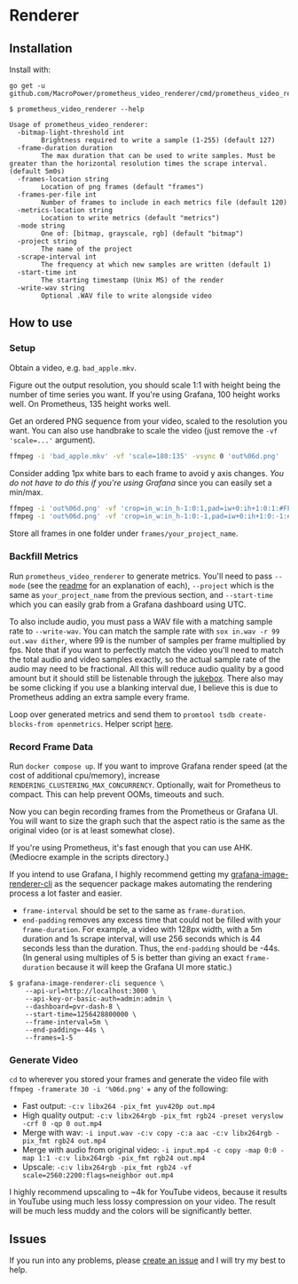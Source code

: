 # Renderer

## Installation

Install with:

```text
go get -u github.com/MacroPower/prometheus_video_renderer/cmd/prometheus_video_renderer
```

```text
$ prometheus_video_renderer --help

Usage of prometheus_video_renderer:
  -bitmap-light-threshold int
        Brightness required to write a sample (1-255) (default 127)
  -frame-duration duration
        The max duration that can be used to write samples. Must be greater than the horizontal resolution times the scrape interval. (default 5m0s)
  -frames-location string
        Location of png frames (default "frames")
  -frames-per-file int
        Number of frames to include in each metrics file (default 120)
  -metrics-location string
        Location to write metrics (default "metrics")
  -mode string
        One of: [bitmap, grayscale, rgb] (default "bitmap")
  -project string
        The name of the project
  -scrape-interval int
        The frequency at which new samples are written (default 1)
  -start-time int
        The starting timestamp (Unix MS) of the render
  -write-wav string
        Optional .WAV file to write alongside video
```

## How to use

### Setup

Obtain a video, e.g. `bad_apple.mkv`.

Figure out the output resolution, you should scale 1:1 with height
being the number of time series you want. If you're using Grafana, 100
height works well. On Prometheus, 135 height works well.

Get an ordered PNG sequence from your video, scaled to the resolution
you want. You can also use handbrake to scale the video (just remove
the `-vf 'scale=...'` argument).

```bash
ffmpeg -i 'bad_apple.mkv' -vf 'scale=180:135' -vsync 0 'out%06d.png'
```

Consider adding 1px white bars to each frame to avoid y axis changes.
_You do not have to do this if you're using Grafana_ since you can
easily set a min/max.

```bash
ffmpeg -i 'out%06d.png' -vf 'crop=in_w:in_h-1:0:1,pad=iw+0:ih+1:0:1:#FFFFFF@1,format=rgb24' -y 'out%06d.png'
ffmpeg -i 'out%06d.png' -vf 'crop=in_w:in_h-1:0:-1,pad=iw+0:ih+1:0:-1:#FFFFFF@1,format=rgb24' -y 'out%06d.png'
```

Store all frames in one folder under `frames/your_project_name`.

### Backfill Metrics

Run `prometheus_video_renderer` to generate metrics. You'll need to
pass `--mode` (see the [readme](../README.md) for an explanation of
each), `--project` which is the same as `your_project_name` from the
previous section, and `--start-time` which you can easily grab from a
Grafana dashboard using UTC.

To also include audio, you must pass a WAV file with a matching sample
rate to `--write-wav`. You can match the sample rate with
`sox in.wav -r 99 out.wav dither`, where 99 is the number of samples
per frame multiplied by fps. Note that if you want to perfectly match
the video you'll need to match the total audio and video samples
exactly, so the actual sample rate of the audio may need to be
fractional. All this will reduce audio quality by a good amount but it
should still be listenable through the [jukebox](jukebox.md). There
also may be some clicking if you use a blanking interval due, I
believe this is due to Prometheus adding an extra sample every frame.

Loop over generated metrics and send them to
`promtool tsdb create-blocks-from openmetrics`. Helper script
[here](../scripts/load.ps1).

### Record Frame Data

Run `docker compose up`. If you want to improve Grafana render speed
(at the cost of additional cpu/memory), increase
`RENDERING_CLUSTERING_MAX_CONCURRENCY`. Optionally, wait for
Prometheus to compact. This can help prevent OOMs, timeouts and such.

Now you can begin recording frames from the Prometheus or Grafana UI.
You will want to size the graph such that the aspect ratio is the same
as the original video (or is at least somewhat close).

If you're using Prometheus, it's fast enough that you can use AHK.
(Mediocre example in the scripts directory.)

If you intend to use Grafana, I highly recommend getting my
[grafana-image-renderer-cli](https://github.com/MacroPower/grafana-image-renderer-sdk-go)
as the sequencer package makes automating the rendering process a lot
faster and easier.

- `frame-interval` should be set to the same as `frame-duration`.
- `end-padding` removes any excess time that could not be filled with
  your `frame-duration`. For example, a video with 128px width, with a
  5m duration and 1s scrape interval, will use 256 seconds which is 44
  seconds less than the duration. Thus, the `end-padding` should be
  -44s. (In general using multiples of 5 is better than giving an
  exact `frame-duration` because it will keep the Grafana UI more
  static.)

```text
$ grafana-image-renderer-cli sequence \
    --api-url=http://localhost:3000 \
    --api-key-or-basic-auth=admin:admin \
    --dashboard=pvr-dash-8 \
    --start-time=1256428800000 \
    --frame-interval=5m \
    --end-padding=-44s \
    --frames=1-5
```

### Generate Video

`cd` to wherever you stored your frames and generate the video file
with `ffmpeg -framerate 30 -i '%06d.png'` + any of the following:

- Fast output: `-c:v libx264 -pix_fmt yuv420p out.mp4`
- High quality output: `-c:v libx264rgb -pix_fmt rgb24 -preset veryslow -crf 0 -qp 0 out.mp4`
- Merge with wav: `-i input.wav -c:v copy -c:a aac -c:v libx264rgb -pix_fmt rgb24 out.mp4`
- Merge with audio from original video: `-i input.mp4 -c copy -map 0:0 -map 1:1 -c:v libx264rgb -pix_fmt rgb24 out.mp4`
- Upscale: `-c:v libx264rgb -pix_fmt rgb24 -vf scale=2560:2200:flags=neighbor out.mp4`

I highly recommend upscaling to ~4k for YouTube videos, because it
results in YouTube using much less lossy compression on your video.
The result will be much less muddy and the colors will be
significantly better.

## Issues

If you run into any problems, please
[create an issue](https://github.com/MacroPower/prometheus_video_renderer/issues/new)
and I will try my best to help.
